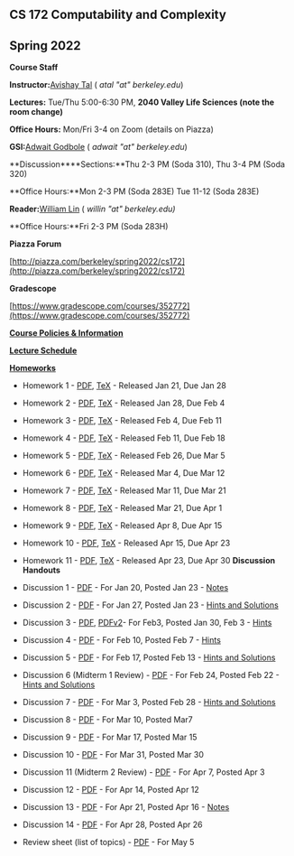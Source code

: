 ## **CS 172 Computability and Complexity**

## **Spring 2022**

**Course Staff**

**Instructor:**[Avishay Tal](/avishay-tal/) ( _atal "at" berkeley.edu_)

**Lectures:** Tue/Thu 5:00-6:30 PM, **2040 Valley Life Sciences (note the room change)**

**Office Hours:** Mon/Fri 3-4 on Zoom (details on Piazza)

**GSI:**[Adwait Godbole](https://www.linkedin.com/in/adwait-godbole/) ( _adwait "at" berkeley.edu_)

**Discussion****Sections:**Thu 2-3 PM (Soda 310), Thu 3-4 PM (Soda 320)

**Office Hours:**Mon 2-3 PM (Soda 283E) Tue 11-12 (Soda 283E)

**Reader:**[William Lin](https://www.linkedin.com/in/lin-william/) ( _willin "at" berkeley.edu)_

**Office Hours:**Fri 2-3 PM (Soda 283H)

**Piazza Forum**

[http://piazza.com/berkeley/spring2022/cs172](http://piazza.com/berkeley/spring2022/cs172)

**Gradescope**

[https://www.gradescope.com/courses/352772](https://www.gradescope.com/courses/352772)

[**Course Policies & Information**](/cs-172-computability-and-complexity/course-policies-and-information-spring-2022/)

[**Lecture Schedule**](/cs-172-computability-and-complexity/lecture-schedule-spring-2022/)

[**Homeworks**](https://drive.google.com/drive/folders/1JygJdwiR2AyZg02A9Nz4LpspwOi0EYby?usp=sharing)

- Homework 1 - [PDF](https://drive.google.com/file/d/1Ov3Q3bMaUj6Uz4Vw0QfRDSpGGRsCkTYy/view?usp=sharing), [TeX](https://drive.google.com/file/d/1V_VNLXW3U4X9H-Lh-Fwj_PhxDdS_Z7TQ/view?usp=sharing) \- Released Jan 21, Due Jan 28

- Homework 2 - [PDF](https://drive.google.com/file/d/1YBFbL6W0UTcoleODxt6QoT3AMHCzVabE/view?usp=sharing), [TeX](https://drive.google.com/file/d/1_RPZguCcFFI5EBghnJISHZNVtyiRTvfM/view?usp=sharing) \- Released Jan 28, Due Feb 4

- Homework 3 - [PDF](https://drive.google.com/file/d/1xIZxR2ESUIgaQdoMS3W-38-pyd2ZV7nr/view?usp=sharing), [TeX](https://drive.google.com/file/d/1jJzWTDY__fL2H_LwdSLJN8fj6HyFbJDB/view?usp=sharing) \- Released Feb 4, Due Feb 11

- Homework 4 \- [PDF](https://drive.google.com/file/d/1MNmjdpAayxW9m7kGE9xzYgQ6s2ZYZkh1/view?usp=sharing), [TeX](https://drive.google.com/file/d/1J5NpuWwS2Pikcr1AvypKjNNLoOGjgbTz/view?usp=sharing) \- Released Feb 11, Due Feb 18

- Homework 5 - [PDF](https://drive.google.com/file/d/1n71K_xrak2K-KkxTxX6xJvIxh-MDT_xq/view?usp=sharing), [TeX](https://drive.google.com/file/d/1tS4iKU2fAFCuhPgz25KaFURyGS-awkUZ/view?usp=sharing) \- Released Feb 26, Due Mar 5

- Homework 6 - [PDF](https://drive.google.com/file/d/1FT_eqEdUJPROCtRoxT_QGkK8XCFGXgF_/view?usp=sharing), [TeX](https://drive.google.com/file/d/1JsZRv0JOQgD9kCAmELqDQKCGFd6ZxYoH/view?usp=sharing) \- Released Mar 4, Due Mar 12

- Homework 7 - [PDF](https://drive.google.com/file/d/1-U9JUxRZwG6MZt8mBp0uORTJruREwAbG/view?usp=sharing), [TeX](https://drive.google.com/file/d/1XYe0LNAGlNlSGDk2D7m2aQ7FVeXSweZP/view?usp=sharing) \- Released Mar 11, Due Mar 21

- Homework 8 - [PDF](https://drive.google.com/file/d/1ulpBlFml-xmRHpU2FO4z8ZPP3T0Li3sj/view?usp=sharing), [TeX](https://drive.google.com/file/d/11tvFx3CZf9EszdjiNnH477SNNdtQ5B9C/view?usp=sharing) \- Released Mar 21, Due Apr 1

- Homework 9 - [PDF](https://drive.google.com/file/d/1CvBqUab3bmQymt4vi2jHaIVEN38Rj0qY/view?usp=sharing), [TeX](https://drive.google.com/file/d/1ryWzuxXdqQ4LReVfSVyXZQ0h82YcucNe/view?usp=sharing) \- Released Apr 8, Due Apr 15

- Homework 10 - [PDF](https://drive.google.com/file/d/1teATmIPt0hJmWG2wJxAbdKrPGRUrnUuM/view?usp=sharing), [TeX](https://drive.google.com/file/d/1KFJATJJQKtsyELAcCl3HXOQpmWXNlA3m/view?usp=sharing) \- Released Apr 15, Due Apr 23

- Homework 11 - [PDF](https://drive.google.com/file/d/1NLs9VMRxplUSywEbjqvm-kUK4A33wX0p/view?usp=sharing), [TeX](https://drive.google.com/file/d/1z21BvqtpBoHyVknTDFsPEZ_-M_dNwpHt/view?usp=sharing) \- Released Apr 23, Due Apr 30
**Discussion Handouts**

- Discussion 1 - [PDF](https://drive.google.com/file/d/1v8rd-fQnfQYsOn7R6PAAK6_Yswqx0TLz/view?usp=sharing) \- For Jan 20, Posted Jan 23 - [Notes](https://drive.google.com/file/d/1wLZRApeXzumpCvM5359b0QMq-ZdBTnWc/view?usp=sharing)

- Discussion 2 - [PDF](https://drive.google.com/file/d/1D9Ehk9XJ2MVNs9otc7xsAbMlT0fvK1-E/view?usp=sharing) \- For Jan 27, Posted Jan 23 - [Hints and Solutions](https://drive.google.com/file/d/1seS8L5IClCkG9i6lr1ZwVNhatoqJ4Jqw/view?usp=sharing)

- Discussion 3 - [PDF](https://drive.google.com/file/d/1WYUp9fFDxg1pgvy_wn4FkqJ979ZtmFha/view?usp=sharing), [PDFv2](https://drive.google.com/file/d/14EFnOzxfN-mgYXN51cwY3E8waoYc3--h/view?usp=sharing)\- For Feb3, Posted Jan 30, Feb 3 - [Hints](https://drive.google.com/file/d/1EakNR2ARCocgW_7WZgINF6hcHz7qm9WF/view?usp=sharing)

- Discussion 4 - [PDF](https://drive.google.com/file/d/1ybrsqNRs_a3iEkMLgBcXokyzZCvm0g9i/view?usp=sharing) \- For Feb 10, Posted Feb 7 - [Hints](https://drive.google.com/file/d/1NdvNnDHW7RX9x-YimFKPXqAYG_EvPWBP/view?usp=sharing)

- Discussion 5 - [PDF](https://drive.google.com/file/d/1f9S5GJzmbFblnAGMKiJ3BY1BmLu1GaKA/view?usp=sharing) \- For Feb 17, Posted Feb 13 - [Hints and Solutions](https://drive.google.com/file/d/1HdOUnQ-qboVs_CFVyf4wA-emrw6G7O0Q/view?usp=sharing)

- Discussion 6 (Midterm 1 Review) - [PDF](https://drive.google.com/file/d/1bDZ9Ypx3vfxWV402RvlUC9KrXFNLHwkQ/view?usp=sharing) \- For Feb 24, Posted Feb 22 - [Hints and Solutions](https://drive.google.com/file/d/164N9R7fqdo3UNEIR_ZwJruFCEYhoJHhl/view?usp=sharing)

- Discussion 7 - [PDF](https://drive.google.com/file/d/1YvI3asH408QsAwJErKSuUkaOcf7rMgbA/view?usp=sharing) \- For Mar 3, Posted Feb 28 - [Hints and Solutions](https://drive.google.com/file/d/1vi-sCks_7wOHbzbLx7OfhTd51ZceJpzC/view?usp=sharing)

- Discussion 8 \- [PDF](https://drive.google.com/file/d/1SWZJ4jTyX_YiBHuuZ1Tl3w739IBRiOee/view?usp=sharing) \- For Mar 10, Posted Mar7

- Discussion 9 - [PDF](https://drive.google.com/file/d/1EIlQz30ZdlAe5HVr6fAWnRmiVOe1RJwb/view?usp=sharing) \- For Mar 17, Posted Mar 15

- Discussion 10 - [PDF](https://drive.google.com/file/d/19CqskVVWl0UQ44xfTGRIgxoHKLAravug/view?usp=sharing) \- For Mar 31, Posted Mar 30

- Discussion 11 (Midterm 2 Review) - [PDF](https://drive.google.com/file/d/1DLESEJQIeN8EhXIopnsSwERpXp7O5402/view?usp=sharing) \- For Apr 7, Posted Apr 3

- Discussion 12 - [PDF](https://drive.google.com/file/d/1NRpu7mfz7d_gtzjlMG_d5WWQNYJmPKXf/view?usp=sharing) \- For Apr 14, Posted Apr 12

- Discussion 13 \- [PDF](https://drive.google.com/file/d/1_AMq3CBs28Tw9YVtR_wWizqa_rcqB-eq/view?usp=sharing) \- For Apr 21, Posted Apr 16 - [Notes](https://drive.google.com/file/d/1pV7eSNl5gtzywAyls_K_YUoQyqshXnVJ/view?usp=sharing)

- Discussion 14 - [PDF](https://drive.google.com/file/d/1bOJrbGUWB8dv4Rt5L2BloGBhEqWVUUqL/view?usp=sharing) \- For Apr 28, Posted Apr 26

- Review sheet (list of topics) - [PDF](https://drive.google.com/file/d/1OVwdcC7JluTnvvMpdRkqU_tbsEv-H2Mr/view?usp=sharing) \- For May 5
